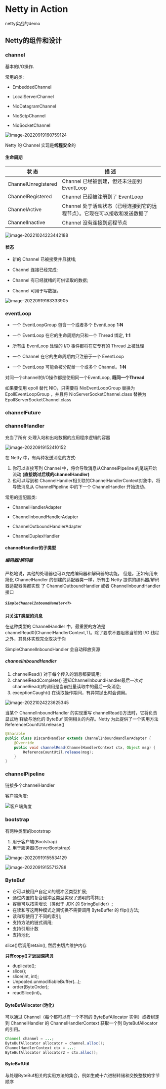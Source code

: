 # Netty in Action

netty实战的demo



## Netty的组件和设计

### channel

基本的I/O操作.

常用的类:

- EmbeddedChannel 

- LocalServerChannel

- NioDatagramChannel

- NioSctpChannel 

- NioSocketChannel



![image-20220919160759124](README.assets/image-20220919160759124.png)

Netty 的 Channel 实现是**线程安全**的



#### 生命周期

| 状 态               | 描 述                                                        |
| ------------------- | ------------------------------------------------------------ |
| ChannelUnregistered | Channel 已经被创建，但还未注册到 EventLoop                   |
| ChannelRegistered   | Channel 已经被注册到了 EventLoop                             |
| ChannelActive       | Channel 处于活动状态（已经连接到它的远程节点）。它现在可以接收和发送数据了 |
| ChannelInactive     | Channel 没有连接到远程节点                                   |

![image-20221024223442188](README/img/image-20221024223442188.png)

#### 状态

- 新的 Channel 已被接受并且就绪;

- Channel 连接已经完成;

- Channel 有已经就绪的可供读取的数据;

- Channel 可用于写数据。

![image-20220919163333905](README.assets/image-20220919163333905.png)







### eventLoop

- 一个 EventLoopGroup 包含一个或者多个 EventLoop   **1:N**

- 一个 EventLoop 在它的生命周期内只和一个 Thread 绑定,   **1:1**

- 所有由 EventLoop 处理的 I/O 事件都将在它专有的 Thread 上被处理

- 一个 Channel 在它的生命周期内只注册于一个 EventLoop

- 一个 EventLoop 可能会被分配给一个或多个 Channel。**1:N**

对同一个channel的I/O操作都是使用同一个EventLoop, **既同一个Thread**



如果要使用 epoll 替代 NIO，只需要将 NioEventLoopGroup 替换为 EpollEventLoopGroup ，并且将 NioServerSocketChannel.class 替换为 EpollServerSocketChannel.class

### channelFuture



### channelHandler

充当了所有 处理入站和出站数据的应用程序逻辑的容器

![image-20220919152410152](README.assets/x9yZ0P.png)



在 Netty 中，有两种发送消息的方式:

1. 你可以直接写到 Channel 中，将会导致消息从ChannelPipeline 的尾端开始流动 **(直接跳过后续的channelHandler)**
2. 也可以写到和 ChannelHandler相关联的ChannelHandlerContext对象中。将导致消息从 ChannelPipeline 中的下一个 ChannelHandler 开始流动。



常用的适配器类:

-  ChannelHandlerAdapter

-  ChannelInboundHandlerAdapter

-  ChannelOutboundHandlerAdapter

-  ChannelDuplexHandler



#### channelHandler的子类型

##### 编码器/解码器

严格地说，其他的处理器也可以完成编码器和解码器的功能。
但是，正如有用来简化 ChannelHandler 的创建的适配器类一样，所有由 Netty 提供的编码器/解码器适配器类都实现 了 ChannelOutboundHandler 或者 ChannelInboundHandler 接口



##### `SimpleChannelInboundHandler<T>`

**只关注T类型的消息**

在这种类型的 ChannelHandler 中，最重要的方法是 channelRead0(ChannelHandlerContext,T)。除了要求不要阻塞当前的 I/O 线程之外，其具体实现完全取决于你

SimpleChannelInboundHandler 会自动释放资源



##### channelInboundHandler

1. channelRead()   对于每个传入的消息都要调用;
2. channelReadComplete()  通知ChannelInboundHandler最后一次对channelRead()的调用是当前批量读取中的最后一条消息;
3. exceptionCaught()  在读取操作期间，有异常抛出时会调用。

![image-20221024223625345](README/img/image-20221024223625345.png)

当某个 ChannelInboundHandler 的实现重写 channelRead()方法时，它将负责显式地 释放与池化的 ByteBuf 实例相关的内存。Netty 为此提供了一个实用方法 ReferenceCountUtil.release()

```java
@Sharable
public class DiscardHandler extends ChannelInboundHandlerAdapter { 
	@Override
	public void channelRead(ChannelHandlerContext ctx, Object msg) { 
		ReferenceCountUtil.release(msg);
 	} 
} 
```







### channelPipeline

链接多个channelHandler

客户端角度:

![客户端角度](README.assets/x9yVmt.png)

### bootstrap

有两种类型的bootstrap

1. 用于客户端(Bootstrap)
2. 用于服务器(ServerBootstrap)

![image-20220919155534129](README.assets/image-20220919155534129.png)

![image-20220919155713788](README.assets/image-20220919155713788.png)

### ByteBuf

- 它可以被用户自定义的缓冲区类型扩展;
- 通过内置的复合缓冲区类型实现了透明的零拷贝;
- 容量可以按需增长（类似于 JDK 的 StringBuilder）;
- 在读和写这两种模式之间切换不需要调用 ByteBuffer 的 flip()方法;
- 读和写使用了不同的索引; 
- 支持方法的链式调用;
- 支持引用计数
- 支持池化

slice()后调用retain(), 然后由切片维护内存

**只有copy()才返回深拷贝**

- duplicate();
- slice();
- slice(int, int);
- Unpooled.unmodifiableBuffer(…);
- order(ByteOrder);
- readSlice(int)。

#### ByteBufAllocator (池化)

可以通过 Channel（每个都可以有一个不同的 ByteBufAllocator 实例）或者绑定到 ChannelHandler 的 ChannelHandlerContext 获取一个到 ByteBufAllocator 的引用。

```java
Channel channel = ...;
ByteBufAllocator allocator = channel.alloc();
ChannelHandlerContext ctx = ...;
ByteBufAllocator allocator2 = ctx.alloc();
```



#### ByteBufUtil 

与处理ByteBuf相关的实用方法的集合，例如生成十六进制转储和交换整数的字节顺序

